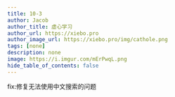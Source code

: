 ```yaml
---
title: 10-3
author: Jacob
author_title: 虚心学习
author_url: https://xiebo.pro
author_image_url: https://xiebo.pro/img/cathole.png
tags: [none]
description: none
image: https://i.imgur.com/mErPwqL.png
hide_table_of_contents: false
---
```


fix:修复无法使用中文搜索的问题